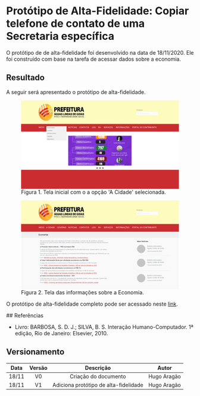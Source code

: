 # Protótipo de Alta-Fidelidade: Copiar telefone de contato de uma Secretaria específica  


<p align="justify">O protótipo de de alta-fidelidade foi desenvolvido na data de 18/11/2020. Ele foi construído com base na tarefa de acessar dados sobre a economia.</p>

## Resultado

<p align="justify"> A seguir será apresentado o protótipo de alta-fidelidade.</p>

<figure>
<img align=center width="950" src="../../imagens/alta_fidelidade/HomeEconomia.png">
<figcaption>Figura 1. Tela inicial com o a opção 'A Cidade' selecionada.</figcaption>
</figure>

<figure>
<img align=center width="950" src="../../imagens/alta_fidelidade/Economia.png">
<figcaption>Figura 2. Tela das informações sobre a Economia.</figcaption>
</figure>

<p align="justify">O protótipo de alta-fidelidade completo pode ser acessado neste <a href="https://www.figma.com/proto/8i5H3SiRpK8UzMh91aa6Ww/IHC---6a-entrega?node-id=26%3A2&scaling=scale-down-width">link</a>.</p>
## Referências

- Livro: BARBOSA, S. D. J.; SILVA, B. S. Interação Humano-Computador. 1ª edição, Rio de Janeiro: Elsevier, 2010.


## Versionamento

| Data | Versão |           Descrição             |    Autor    |
|:----:|:------:|:-------------------------------:|:-----------:|
|18/11 |V0      |     Criação do documento        |Hugo Aragão  |
|18/11 |V1      |  Adiciona protótipo de alta-fidelidade |Hugo Aragão|